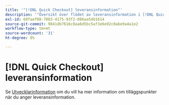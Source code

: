 ```yaml
---
title: '"[!DNL Quick Checkout] leveransinformation"'
description: '"Översikt över flödet av leveransinformation i [!DNL Quick Checkout] för Adobe Commerce."'
exl-id: 60faef08-7083-4175-93f2-086aa54b1614
source-git-commit: 9841db7616c8aa6d5bc5af3e6e92c0abe9a4a1e2
workflow-type: tm+mt
source-wordcount: '31'
ht-degree: 0%

---
```


# [!DNL Quick Checkout] leveransinformation

Se [Utvecklarinformation](../quick-checkout/developer.md) om du vill ha mer information om tilläggspunkter när du anger leveransinformation.
